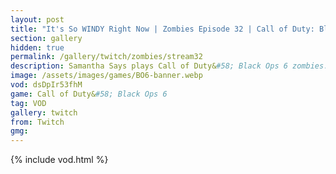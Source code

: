 ```yaml
---
layout: post
title: "It's So WINDY Right Now | Zombies Episode 32 | Call of Duty: Black Ops 6"
section: gallery
hidden: true
permalink: /gallery/twitch/zombies/stream32
description: Samantha Says plays Call of Duty&#58; Black Ops 6 zombies. Episode 32.
image: /assets/images/games/BO6-banner.webp
vod: dsDpIr53fhM
game: Call of Duty&#58; Black Ops 6
tag: VOD
gallery: twitch
from: Twitch
gmg:
---
```

{% include vod.html %}